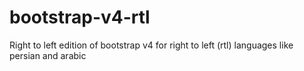 # bootstrap-v4-rtl
Right to left edition of bootstrap v4 for right to left (rtl) languages like persian and arabic

